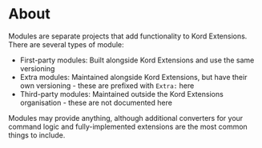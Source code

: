 # About

Modules are separate projects that add functionality to Kord Extensions. There are several types of module:

* First-party modules: Built alongside Kord Extensions and use the same versioning
* Extra modules: Maintained alongside Kord Extensions, but have their own versioning - these are prefixed with `Extra:` here
* Third-party modules: Maintained outside the Kord Extensions organisation - these are not documented here

Modules may provide anything, although additional converters for your command logic and fully-implemented extensions
are the most common things to include.
